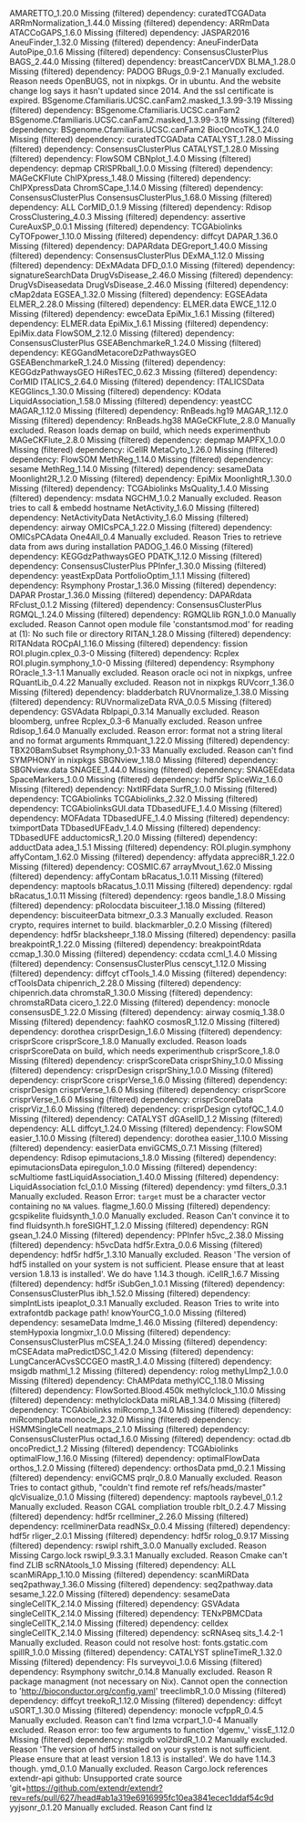 AMARETTO_1.20.0	Missing (filtered) dependency: curatedTCGAData
ARRmNormalization_1.44.0	Missing (filtered) dependency: ARRmData
ATACCoGAPS_1.6.0	Missing (filtered) dependency: JASPAR2016
AneuFinder_1.32.0	Missing (filtered) dependency: AneuFinderData
AutoPipe_0.1.6	Missing (filtered) dependency: ConsensusClusterPlus
BAGS_2.44.0	Missing (filtered) dependency: breastCancerVDX
BLMA_1.28.0	Missing (filtered) dependency: PADOG
BRugs_0.9-2.1	Manually excluded. Reason needs OpenBUGS, not in nixpkgs. Or in ubuntu. And the website change log says it hasn't updated since 2014. And the ssl certificate is expired.
BSgenome.Cfamiliaris.UCSC.canFam2.masked_1.3.99-3.19	Missing (filtered) dependency: BSgenome.Cfamiliaris.UCSC.canFam2
BSgenome.Cfamiliaris.UCSC.canFam2.masked_1.3.99-3.19	Missing (filtered) dependency: BSgenome.Cfamiliaris.UCSC.canFam2
BiocOncoTK_1.24.0	Missing (filtered) dependency: curatedTCGAData
CATALYST_1.28.0	Missing (filtered) dependency: ConsensusClusterPlus
CATALYST_1.28.0	Missing (filtered) dependency: FlowSOM
CBNplot_1.4.0	Missing (filtered) dependency: depmap
CRISPRball_1.0.0	Missing (filtered) dependency: MAGeCKFlute
ChIPXpress_1.48.0	Missing (filtered) dependency: ChIPXpressData
ChromSCape_1.14.0	Missing (filtered) dependency: ConsensusClusterPlus
ConsensusClusterPlus_1.68.0	Missing (filtered) dependency: ALL
CorMID_0.1.9	Missing (filtered) dependency: Rdisop
CrossClustering_4.0.3	Missing (filtered) dependency: assertive
CureAuxSP_0.0.1	Missing (filtered) dependency: TCGAbiolinks
CyTOFpower_1.10.0	Missing (filtered) dependency: diffcyt
DAPAR_1.36.0	Missing (filtered) dependency: DAPARdata
DEGreport_1.40.0	Missing (filtered) dependency: ConsensusClusterPlus
DExMA_1.12.0	Missing (filtered) dependency: DExMAdata
DFD_0.1.0	Missing (filtered) dependency: signatureSearchData
DrugVsDisease_2.46.0	Missing (filtered) dependency: DrugVsDiseasedata
DrugVsDisease_2.46.0	Missing (filtered) dependency: cMap2data
EGSEA_1.32.0	Missing (filtered) dependency: EGSEAdata
ELMER_2.28.0	Missing (filtered) dependency: ELMER.data
EWCE_1.12.0	Missing (filtered) dependency: ewceData
EpiMix_1.6.1	Missing (filtered) dependency: ELMER.data
EpiMix_1.6.1	Missing (filtered) dependency: EpiMix.data
FlowSOM_2.12.0	Missing (filtered) dependency: ConsensusClusterPlus
GSEABenchmarkeR_1.24.0	Missing (filtered) dependency: KEGGandMetacoreDzPathwaysGEO
GSEABenchmarkeR_1.24.0	Missing (filtered) dependency: KEGGdzPathwaysGEO
HiResTEC_0.62.3	Missing (filtered) dependency: CorMID
ITALICS_2.64.0	Missing (filtered) dependency: ITALICSData
KEGGlincs_1.30.0	Missing (filtered) dependency: KOdata
LiquidAssociation_1.58.0	Missing (filtered) dependency: yeastCC
MAGAR_1.12.0	Missing (filtered) dependency: RnBeads.hg19
MAGAR_1.12.0	Missing (filtered) dependency: RnBeads.hg38
MAGeCKFlute_2.8.0	Manually excluded. Reason loads demap on build, which needs experimenthub
MAGeCKFlute_2.8.0	Missing (filtered) dependency: depmap
MAPFX_1.0.0	Missing (filtered) dependency: iCellR
MetaCyto_1.26.0	Missing (filtered) dependency: FlowSOM
MethReg_1.14.0	Missing (filtered) dependency: sesame
MethReg_1.14.0	Missing (filtered) dependency: sesameData
Moonlight2R_1.2.0	Missing (filtered) dependency: EpiMix
MoonlightR_1.30.0	Missing (filtered) dependency: TCGAbiolinks
MsQuality_1.4.0	Missing (filtered) dependency: msdata
NGCHM_1.0.2	Manually excluded. Reason tries to call & embedd hostname
NetActivity_1.6.0	Missing (filtered) dependency: NetActivityData
NetActivity_1.6.0	Missing (filtered) dependency: airway
OMICsPCA_1.22.0	Missing (filtered) dependency: OMICsPCAdata
One4All_0.4	Manually excluded. Reason Tries to retrieve data from aws during installation
PADOG_1.46.0	Missing (filtered) dependency: KEGGdzPathwaysGEO
PDATK_1.12.0	Missing (filtered) dependency: ConsensusClusterPlus
PPInfer_1.30.0	Missing (filtered) dependency: yeastExpData
PortfolioOptim_1.1.1	Missing (filtered) dependency: Rsymphony
Prostar_1.36.0	Missing (filtered) dependency: DAPAR
Prostar_1.36.0	Missing (filtered) dependency: DAPARdata
RFclust_0.1.2	Missing (filtered) dependency: ConsensusClusterPlus
RGMQL_1.24.0	Missing (filtered) dependency: RGMQLlib
RGN_1.0.0	Manually excluded. Reason Cannot open module file 'constantsmod.mod' for reading at (1): No such file or directory
RITAN_1.28.0	Missing (filtered) dependency: RITANdata
ROCpAI_1.16.0	Missing (filtered) dependency: fission
ROI.plugin.cplex_0.3-0	Missing (filtered) dependency: Rcplex
ROI.plugin.symphony_1.0-0	Missing (filtered) dependency: Rsymphony
ROracle_1.3-1.1	Manually excluded. Reason oracle oci not in nixpkgs, unfree
RQuantLib_0.4.22	Manually excluded. Reason not in nixpkgs
RUVcorr_1.36.0	Missing (filtered) dependency: bladderbatch
RUVnormalize_1.38.0	Missing (filtered) dependency: RUVnormalizeData
RVA_0.0.5	Missing (filtered) dependency: GSVAdata
Rblpapi_0.3.14	Manually excluded. Reason bloomberg, unfree
Rcplex_0.3-6	Manually excluded. Reason unfree
Rdisop_1.64.0	Manually excluded. Reason error: format not a string literal and no format arguments
Rmmquant_1.22.0	Missing (filtered) dependency: TBX20BamSubset
Rsymphony_0.1-33	Manually excluded. Reason can't find SYMPHONY in nixpkgs
SBGNview_1.18.0	Missing (filtered) dependency: SBGNview.data
SNAGEE_1.44.0	Missing (filtered) dependency: SNAGEEdata
SpaceMarkers_1.0.0	Missing (filtered) dependency: hdf5r
SpliceWiz_1.6.0	Missing (filtered) dependency: NxtIRFdata
SurfR_1.0.0	Missing (filtered) dependency: TCGAbiolinks
TCGAbiolinks_2.32.0	Missing (filtered) dependency: TCGAbiolinksGUI.data
TDbasedUFE_1.4.0	Missing (filtered) dependency: MOFAdata
TDbasedUFE_1.4.0	Missing (filtered) dependency: tximportData
TDbasedUFEadv_1.4.0	Missing (filtered) dependency: TDbasedUFE
adductomicsR_1.20.0	Missing (filtered) dependency: adductData
adea_1.5.1	Missing (filtered) dependency: ROI.plugin.symphony
affyContam_1.62.0	Missing (filtered) dependency: affydata
appreci8R_1.22.0	Missing (filtered) dependency: COSMIC.67
arrayMvout_1.62.0	Missing (filtered) dependency: affyContam
bRacatus_1.0.11	Missing (filtered) dependency: maptools
bRacatus_1.0.11	Missing (filtered) dependency: rgdal
bRacatus_1.0.11	Missing (filtered) dependency: rgeos
bandle_1.8.0	Missing (filtered) dependency: pRolocdata
biscuiteer_1.18.0	Missing (filtered) dependency: biscuiteerData
bitmexr_0.3.3	Manually excluded. Reason crypto, requires internet to build. 
blackmarbler_0.2.0	Missing (filtered) dependency: hdf5r
blacksheepr_1.18.0	Missing (filtered) dependency: pasilla
breakpointR_1.22.0	Missing (filtered) dependency: breakpointRdata
ccmap_1.30.0	Missing (filtered) dependency: ccdata
ccml_1.4.0	Missing (filtered) dependency: ConsensusClusterPlus
censcyt_1.12.0	Missing (filtered) dependency: diffcyt
cfTools_1.4.0	Missing (filtered) dependency: cfToolsData
chipenrich_2.28.0	Missing (filtered) dependency: chipenrich.data
chromstaR_1.30.0	Missing (filtered) dependency: chromstaRData
cicero_1.22.0	Missing (filtered) dependency: monocle
consensusDE_1.22.0	Missing (filtered) dependency: airway
cosmiq_1.38.0	Missing (filtered) dependency: faahKO
cosmosR_1.12.0	Missing (filtered) dependency: dorothea
crisprDesign_1.6.0	Missing (filtered) dependency: crisprScore
crisprScore_1.8.0	Manually excluded. Reason loads crisprScoreData on build, which needs experimenthub
crisprScore_1.8.0	Missing (filtered) dependency: crisprScoreData
crisprShiny_1.0.0	Missing (filtered) dependency: crisprDesign
crisprShiny_1.0.0	Missing (filtered) dependency: crisprScore
crisprVerse_1.6.0	Missing (filtered) dependency: crisprDesign
crisprVerse_1.6.0	Missing (filtered) dependency: crisprScore
crisprVerse_1.6.0	Missing (filtered) dependency: crisprScoreData
crisprViz_1.6.0	Missing (filtered) dependency: crisprDesign
cytofQC_1.4.0	Missing (filtered) dependency: CATALYST
dGAselID_1.2	Missing (filtered) dependency: ALL
diffcyt_1.24.0	Missing (filtered) dependency: FlowSOM
easier_1.10.0	Missing (filtered) dependency: dorothea
easier_1.10.0	Missing (filtered) dependency: easierData
enviGCMS_0.7.1	Missing (filtered) dependency: Rdisop
epimutacions_1.8.0	Missing (filtered) dependency: epimutacionsData
epiregulon_1.0.0	Missing (filtered) dependency: scMultiome
fastLiquidAssociation_1.40.0	Missing (filtered) dependency: LiquidAssociation
fcl_0.1.0	Missing (filtered) dependency: ymd
filters_0.3.1	Manually excluded. Reason Error: `target` must be a character vector containing no `NA` values.
flagme_1.60.0	Missing (filtered) dependency: gcspikelite
fluidsynth_1.0.0	Manually excluded. Reason Can't convince it to find fluidsynth.h
foreSIGHT_1.2.0	Missing (filtered) dependency: RGN
gsean_1.24.0	Missing (filtered) dependency: PPInfer
h5vc_2.38.0	Missing (filtered) dependency: h5vcData
hdf5r.Extra_0.0.6	Missing (filtered) dependency: hdf5r
hdf5r_1.3.10	Manually excluded. Reason 'The version of hdf5 installed on your system is not sufficient. Please ensure that at least version 1.8.13 is installed'. We do have 1.14.3 though.
iCellR_1.6.7	Missing (filtered) dependency: hdf5r
iSubGen_1.0.1	Missing (filtered) dependency: ConsensusClusterPlus
ibh_1.52.0	Missing (filtered) dependency: simpIntLists
ipeaplot_0.3.1	Manually excluded. Reason Tries to write into extrafontdb package path!
knowYourCG_1.0.0	Missing (filtered) dependency: sesameData
lmdme_1.46.0	Missing (filtered) dependency: stemHypoxia
longmixr_1.0.0	Missing (filtered) dependency: ConsensusClusterPlus
mCSEA_1.24.0	Missing (filtered) dependency: mCSEAdata
maPredictDSC_1.42.0	Missing (filtered) dependency: LungCancerACvsSCCGEO
mastR_1.4.0	Missing (filtered) dependency: msigdb
mathml_1.2	Missing (filtered) dependency: rolog
methyLImp2_1.0.0	Missing (filtered) dependency: ChAMPdata
methylCC_1.18.0	Missing (filtered) dependency: FlowSorted.Blood.450k
methylclock_1.10.0	Missing (filtered) dependency: methylclockData
miRLAB_1.34.0	Missing (filtered) dependency: TCGAbiolinks
miRcomp_1.34.0	Missing (filtered) dependency: miRcompData
monocle_2.32.0	Missing (filtered) dependency: HSMMSingleCell
neatmaps_2.1.0	Missing (filtered) dependency: ConsensusClusterPlus
octad_1.6.0	Missing (filtered) dependency: octad.db
oncoPredict_1.2	Missing (filtered) dependency: TCGAbiolinks
optimalFlow_1.16.0	Missing (filtered) dependency: optimalFlowData
orthos_1.2.0	Missing (filtered) dependency: orthosData
pmd_0.2.1	Missing (filtered) dependency: enviGCMS
prqlr_0.8.0	Manually excluded. Reason Tries to contact github, "couldn't find remote ref refs/heads/master"
qlcVisualize_0.1.0	Missing (filtered) dependency: maptools
raybevel_0.1.2	Manually excluded. Reason CGAL compliation trouble
rblt_0.2.4.7	Missing (filtered) dependency: hdf5r
rcellminer_2.26.0	Missing (filtered) dependency: rcellminerData
readNSx_0.0.4	Missing (filtered) dependency: hdf5r
rliger_2.0.1	Missing (filtered) dependency: hdf5r
rolog_0.9.17	Missing (filtered) dependency: rswipl
rshift_3.0.0	Manually excluded. Reason Missing Cargo.lock
rswipl_9.3.3.1	Manually excluded. Reason Cmake can't find ZLIB
scRNAtools_1.0	Missing (filtered) dependency: ALL
scanMiRApp_1.10.0	Missing (filtered) dependency: scanMiRData
seq2pathway_1.36.0	Missing (filtered) dependency: seq2pathway.data
sesame_1.22.0	Missing (filtered) dependency: sesameData
singleCellTK_2.14.0	Missing (filtered) dependency: GSVAdata
singleCellTK_2.14.0	Missing (filtered) dependency: TENxPBMCData
singleCellTK_2.14.0	Missing (filtered) dependency: celldex
singleCellTK_2.14.0	Missing (filtered) dependency: scRNAseq
sits_1.4.2-1	Manually excluded. Reason could not resolve host: fonts.gstatic.com
spillR_1.0.0	Missing (filtered) dependency: CATALYST
splineTimeR_1.32.0	Missing (filtered) dependency: FIs
surveyvoi_1.0.6	Missing (filtered) dependency: Rsymphony
switchr_0.14.8	Manually excluded. Reason R package managment (not necessary on Nix). Cannot open the connection to 'http://bioconductor.org/config.yaml'
treeclimbR_1.0.0	Missing (filtered) dependency: diffcyt
treekoR_1.12.0	Missing (filtered) dependency: diffcyt
uSORT_1.30.0	Missing (filtered) dependency: monocle
vcfppR_0.4.5	Manually excluded. Reason can't find lzma
vcrpart_1.0-4	Manually excluded. Reason error: too few arguments to function 'dgemv_'
vissE_1.12.0	Missing (filtered) dependency: msigdb
vol2birdR_1.0.2	Manually excluded. Reason 'The version of hdf5 installed on your system is not sufficient. Please ensure that at least version 1.8.13 is installed'. We do have 1.14.3 though.
ymd_0.1.0	Manually excluded. Reason Cargo.lock references extendr-api github: Unsupported crate source 'git+https://github.com/extendr/extendr?rev=refs/pull/627/head#ab1a319e6916995fc10ea3841ecec1ddaf54c9d
yyjsonr_0.1.20	Manually excluded. Reason Cant find lz